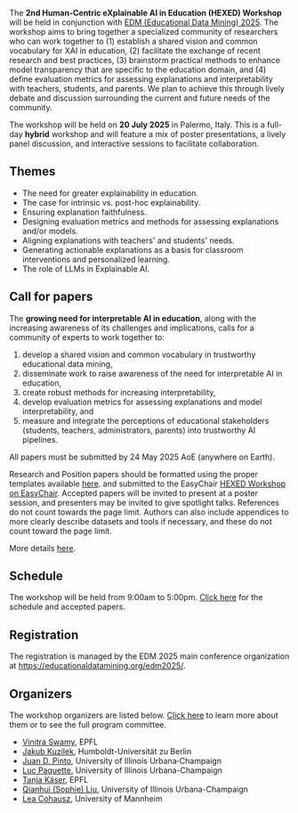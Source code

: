 The **2nd Human-Centric eXplainable AI in Education (HEXED) Workshop** will be held in conjunction with [EDM (Educational Data Mining) 2025](https://educationaldatamining.org/edm2025/). The workshop aims to bring together a specialized community of researchers who can work together to (1) establish a shared vision and common vocabulary for XAI in education, (2) facilitate the exchange of recent research and best practices, (3) brainstorm practical methods to enhance model transparency that are specific to the education domain, and (4) define evaluation metrics for assessing explanations and interpretability with teachers, students, and parents. We plan to achieve this through lively debate and discussion surrounding the current and future needs of the community.

The workshop will be held on **20 July 2025** in Palermo, Italy. This is a full-day **hybrid** workshop and will feature a mix of poster presentations, a lively panel discussion, and interactive sessions to facilitate collaboration.

## Themes

- The need for greater explainability in education.
- The case for intrinsic vs. post-hoc explainability.
- Ensuring explanation faithfulness.
- Designing evaluation metrics and methods for assessing explanations and/or models.
- Aligning explanations with teachers' and students' needs.
- Generating actionable explanations as a basis for classroom interventions and personalized learning.
- The role of LLMs in Explainable AI. 

## Call for papers

The **growing need for interpretable AI in education**, along with the increasing awareness of its challenges and implications, calls for a community of experts to work together to:

1. develop a shared vision and common vocabulary in trustworthy educational data mining,
2. disseminate work to raise awareness of the need for interpretable AI in education,
3. create robust methods for increasing interpretability,
4. develop evaluation metrics for assessing explanations and model interpretability, and
5. measure and integrate the perceptions of educational stakeholders (students, teachers, administrators, parents) into trustworthy AI pipelines.

All papers must be submitted by 24 May 2025 AoE (anywhere on Earth).

Research and Position papers should be formatted using the proper templates available [here](https://hexed-workshop.github.io/submission-templates/). and submitted to the EasyChair [HEXED Workshop on EasyChair](https://easychair.org/my/conference?conf=hexed2025). Accepted papers will be invited to present at a poster session, and presenters may be invited to give spotlight talks. References do not count towards the page limit. Authors can also include appendices to more clearly describe datasets and tools if necessary, and these do not count toward the page limit.

More details [here](/call-for-papers).

<!--
## Proceedings

To be announced.-->


## Schedule

The workshop will be held from 9:00am to 5:00pm. [Click here](/schedule) for the schedule and accepted papers.


## Registration

The registration is managed by the EDM 2025 main conference organization at <https://educationaldatamining.org/edm2025/>. 


## Organizers

The workshop organizers are listed below. [Click here](/people) to learn more about them or to see the full program committee.

- [Vinitra Swamy](https://vinitra.github.io), EPFL
- [Jakub Kuzilek](https://jakubkuzilek.github.io/), Humboldt-Universität zu Berlin
- [Juan D. Pinto](https://jdpinto.com), University of Illinois Urbana‐Champaign
- [Luc Paquette](https://education.illinois.edu/faculty/luc-paquette), University of Illinois Urbana-Champaign
- [Tanja Käser](https://people.epfl.ch/tanja.kaeser/?lang=en), EPFL
- [Qianhui (Sophie) Liu](https://education.illinois.edu/people/sophie-liu), University of Illinois Urbana-Champaign
- [Lea Cohausz](https://lea-cohausz.github.io), University of Mannheim
